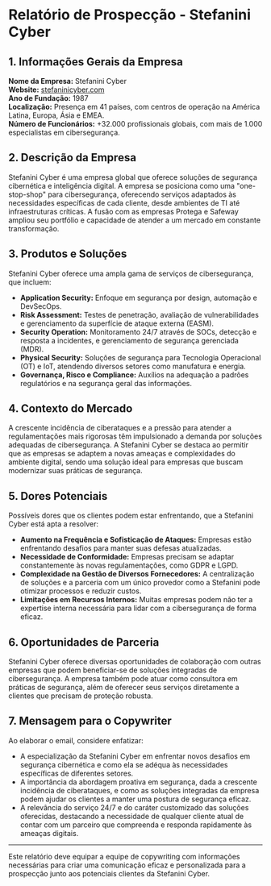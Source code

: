 # Relatório de Prospecção - Stefanini Cyber

## 1. Informações Gerais da Empresa
**Nome da Empresa:** Stefanini Cyber  
**Website:** [stefaninicyber.com](https://stefaninicyber.com)  
**Ano de Fundação:** 1987  
**Localização:** Presença em 41 países, com centros de operação na América Latina, Europa, Ásia e EMEA.  
**Número de Funcionários:** +32.000 profissionais globais, com mais de 1.000 especialistas em cibersegurança.

## 2. Descrição da Empresa
Stefanini Cyber é uma empresa global que oferece soluções de segurança cibernética e inteligência digital. A empresa se posiciona como uma "one-stop-shop" para cibersegurança, oferecendo serviços adaptados às necessidades específicas de cada cliente, desde ambientes de TI até infraestruturas críticas. A fusão com as empresas Protega e Safeway ampliou seu portfólio e capacidade de atender a um mercado em constante transformação.

## 3. Produtos e Soluções
Stefanini Cyber oferece uma ampla gama de serviços de cibersegurança, que incluem:

- **Application Security:** Enfoque em segurança por design, automação e DevSecOps.
- **Risk Assessment:** Testes de penetração, avaliação de vulnerabilidades e gerenciamento da superfície de ataque externa (EASM).
- **Security Operation:** Monitoramento 24/7 através de SOCs, detecção e resposta a incidentes, e gerenciamento de segurança gerenciada (MDR).
- **Physical Security:** Soluções de segurança para Tecnologia Operacional (OT) e IoT, atendendo diversos setores como manufatura e energia.
- **Governança, Risco e Compliance:** Auxílios na adequação a padrões regulatórios e na segurança geral das informações.

## 4. Contexto do Mercado
A crescente incidência de ciberataques e a pressão para atender a regulamentações mais rigorosas têm impulsionado a demanda por soluções adequadas de cibersegurança. A Stefanini Cyber se destaca ao permitir que as empresas se adaptem a novas ameaças e complexidades do ambiente digital, sendo uma solução ideal para empresas que buscam modernizar suas práticas de segurança.

## 5. Dores Potenciais
Possíveis dores que os clientes podem estar enfrentando, que a Stefanini Cyber está apta a resolver:
- **Aumento na Frequência e Sofisticação de Ataques:** Empresas estão enfrentando desafios para manter suas defesas atualizadas.
- **Necessidade de Conformidade:** Empresas precisam se adaptar constantemente às novas regulamentações, como GDPR e LGPD.
- **Complexidade na Gestão de Diversos Fornecedores:** A centralização de soluções e a parceria com um único provedor como a Stefanini pode otimizar processos e reduzir custos.
- **Limitações em Recursos Internos:** Muitas empresas podem não ter a expertise interna necessária para lidar com a cibersegurança de forma eficaz.

## 6. Oportunidades de Parceria
Stefanini Cyber oferece diversas oportunidades de colaboração com outras empresas que podem beneficiar-se de soluções integradas de cibersegurança. A empresa também pode atuar como consultora em práticas de segurança, além de oferecer seus serviços diretamente a clientes que precisam de proteção robusta.

## 7. Mensagem para o Copywriter
Ao elaborar o email, considere enfatizar:
- A especialização da Stefanini Cyber em enfrentar novos desafios em segurança cibernética e como ela se adéqua às necessidades específicas de diferentes setores.
- A importância da abordagem proativa em segurança, dada a crescente incidência de ciberataques, e como as soluções integradas da empresa podem ajudar os clientes a manter uma postura de segurança eficaz.
- A relevância do serviço 24/7 e do caráter customizado das soluções oferecidas, destacando a necessidade de qualquer cliente atual de contar com um parceiro que compreenda e responda rapidamente às ameaças digitais.

---

Este relatório deve equipar a equipe de copywriting com informações necessárias para criar uma comunicação eficaz e personalizada para a prospecção junto aos potenciais clientes da Stefanini Cyber.